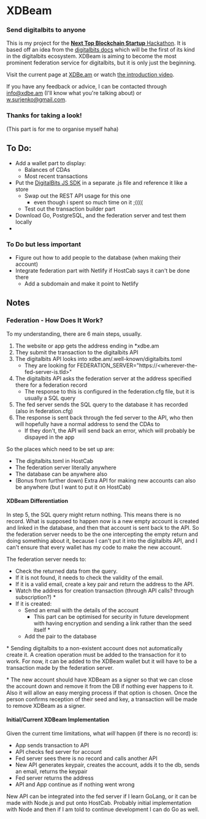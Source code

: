# XDBeam

### Send digitalbits to anyone

This is my project for the [**Next Top Blockchain Startup** Hackathon][1].
It is based off an idea from the [digitalbits docs][2] which will be the first of its kind in the digitalbits ecosystem.
XDBeam is aiming to become the most prominent federation service for digitalbits, but it is only just the beginning.

Visit the current page at [XDBe.am][3] or watch [the introduction video][4].

If you have any feedback or advice, I can be contacted through info@xdbe.am (I'll know what you're talking about) or w.surjenko@gmail.com.

[1]: https://topblockchainstartup.com/
[2]: https://developer.digitalbits.io/guides/things-to-build.html#digitalbits-to-any-email-address
[3]: https://XDBe.am
[4]: /# "It's not here yet hehe"

### Thanks for taking a look!

(This part is for me to organise myself haha)

## To Do:

- Add a wallet part to display:
  - Balances of CDAs
  - Most recent transactions
- Put the [DigitalBits JS SDK](https://xdbfoundation.github.io/js-digitalbits-sdk/) in a separate .js file and reference it like a store
  - Swap out the REST API usage for this one
    - even though i spent so much time on it ;((((
  - Test out the transaction builder part
- Download Go, PostgreSQL, and the federation server and test them locally
- 


### To Do but less important

- Figure out how to add people to the database (when making their account)
- Integrate federation part with Netlify if HostCab says it can't be done there
  - Add a subdomain and make it point to Netlify

## Notes

### Federation - How Does It Work?

To my understanding, there are 6 main steps, usually.

1. The website or app gets the address ending in *xdbe.am
2. They submit the transaction to the digitalbits API
3. The digitalbits API looks into xdbe.am/.well-known/digitalbits.toml
   - They are looking for FEDERATION_SERVER="https://<wherever-the-fed-server-is.tld>"
4. The digitalbits API asks the federation server at the address specified there for a federation record
    - The response to this is configured in the federation.cfg file, but it is usually a SQL query
5. The fed server sends the SQL query to the database it has recorded (also in federation.cfg)
6. The response is sent back through the fed server to the API, who then will hopefully have a normal address to send the CDAs to
   - If they don't, the API will send back an error, which will probably be dispayed in the app

So the places which need to be set up are:
- The digitalbits.toml in HostCab
- The federation server literally anywhere
- The database can be anywhere also
- (Bonus from further down) Extra API for making new accounts can also be anywhere (but I want to put it on HostCab)

#### XDBeam Differentiation

In step 5, the SQL query might return nothing. This means there is no record.
What is supposed to happen now is a new empty account is created and linked in the database, and then that account is sent back to the API.
So the federation server needs to be the one intercepting the empty return and doing something about it, 
because I can't put it into the digitalbits API, and I can't ensure that every wallet has my code to make the new account.

The federation server needs to: 
- Check the returned data from the query.
- If it is not found, it needs to check the validity of the email.
- If it is a valid email, create a key pair and return the address to the API.
- Watch the address for creation transaction (through API calls? through subscription?) \*
- If it is created:
  - Send an email with the details of the account
    - This part can be optimised for security in future development with having encryption and sending a link rather than the seed itself \*
  - Add the pair to the database
  
\* Sending digitalbits to a non-existent account does not automatically create it.
A creation operation must be added to the transaction for it to work.
For now, it can be added to the XDBeam wallet but it will have to be a transaction made by the federation server.
  
\* The new account should have XDBeam as a signer so that we can close the account down and remove it from the DB if nothing ever happens to it.
Also it will allow an easy merging process if that option is chosen.
Once the person confirms reception of their seed and key, a transaction will be made to remove XDBeam as a signer.
  
#### Initial/Current XDBeam Implementation  
  
Given the current time limitations, what *will* happen (if there is no record) is:
- App sends transaction to API
- API checks fed server for account
- Fed server sees there is no record and calls another API
- New API generates keypair, creates the account, adds it to the db, sends an email, returns the keypair
- Fed server returns the address
- API and App continue as if nothing went wrong
  
New API can be integrated into the fed server if I learn GoLang, or it can be made with Node.js and put onto HostCab.
Probably initial implementation with Node and then if I am told to continue development I can do Go as well.

